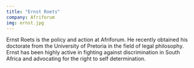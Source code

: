 ```yaml
---
title: "Ernst Roets"
company: Afriforum
img: ernst.jpg
---
```


Ernst Roets is the policy and action at Afriforum. He recently obtained his doctorate from the University of Pretoria in the field of legal philosophy. Ernst has been highly active in fighting against discrimination in South Africa and advocating for the right to self determination.

